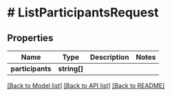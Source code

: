 # # ListParticipantsRequest

## Properties

Name | Type | Description | Notes
------------ | ------------- | ------------- | -------------
**participants** | **string[]** |  |

[[Back to Model list]](../../README.md#models) [[Back to API list]](../../README.md#endpoints) [[Back to README]](../../README.md)

